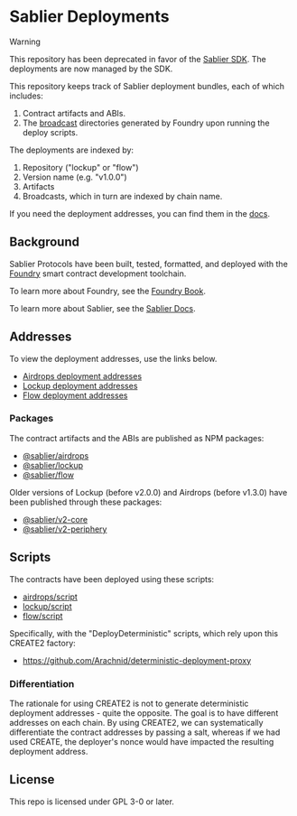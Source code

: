 # Sablier Deployments

> [!WARNING]
>
> This repository has been deprecated in favor of the [Sablier SDK](https://github.com/sablier-labs/sdk). The
> deployments are now managed by the SDK.

This repository keeps track of Sablier deployment bundles, each of which includes:

1. Contract artifacts and ABIs.
2. The [broadcast](https://book.getfoundry.sh/guides/scripting-with-solidity) directories generated by Foundry upon
   running the deploy scripts.

The deployments are indexed by:

1. Repository ("lockup" or "flow")
2. Version name (e.g. "v1.0.0")
3. Artifacts
4. Broadcasts, which in turn are indexed by chain name.

If you need the deployment addresses, you can find them in the [docs](https://docs.sablier.com).

## Background

Sablier Protocols have been built, tested, formatted, and deployed with the [Foundry](https://getfoundry.sh) smart
contract development toolchain.

To learn more about Foundry, see the [Foundry Book](https://book.getfoundry.sh).

To learn more about Sablier, see the [Sablier Docs](https://docs.sablier.com).

## Addresses

To view the deployment addresses, use the links below.

- [Airdrops deployment addresses](https://docs.sablier.com/guides/airdrops/deployments)
- [Lockup deployment addresses](https://docs.sablier.com/guides/lockup/deployments)
- [Flow deployment addresses](https://docs.sablier.com/guides/flow/deployments)

### Packages

The contract artifacts and the ABIs are published as NPM packages:

- [@sablier/airdrops](https://npmjs.com/package/@sablier/airdrops)
- [@sablier/lockup](https://npmjs.com/package/@sablier/lockup)
- [@sablier/flow](https://npmjs.com/package/@sablier/flow)

Older versions of Lockup (before v2.0.0) and Airdrops (before v1.3.0) have been published through these packages:

- [@sablier/v2-core](https://npmjs.com/package/@sablier/v2-core)
- [@sablier/v2-periphery](https://npmjs.com/package/@sablier/v2-periphery)

## Scripts

The contracts have been deployed using these scripts:

- [airdrops/script](https://github.com/sablier-labs/airdrops/tree/main/script)
- [lockup/script](https://github.com/sablier-labs/lockup/tree/main/script)
- [flow/script](https://github.com/sablier-labs/flow/tree/main/script)

Specifically, with the "DeployDeterministic" scripts, which rely upon this CREATE2 factory:

- https://github.com/Arachnid/deterministic-deployment-proxy

### Differentiation

The rationale for using CREATE2 is not to generate deterministic deployment addresses - quite the opposite. The goal is
to have different addresses on each chain. By using CREATE2, we can systematically differentiate the contract addresses
by passing a salt, whereas if we had used CREATE, the deployer's nonce would have impacted the resulting deployment
address.

## License

This repo is licensed under GPL 3-0 or later.
